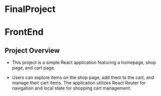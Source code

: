 # FinalProject

# FrontEnd
## Project Overview

- This project is a simple React application featuring a homepage, shop page, and cart page. 

- Users can explore items on the shop page, add them to the cart, and manage their cart items. The application utilizes React Router for navigation and local state for shopping cart management.
